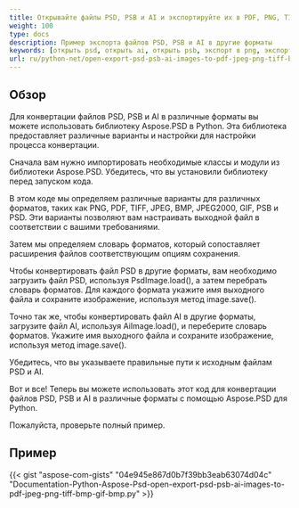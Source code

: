 ```yaml
---
title: Открывайте файлы PSD, PSB и AI и экспортируйте их в PDF, PNG, TIFF, GIF, BMP, JPEG
weight: 100
type: docs
description: Пример экспорта файлов PSD, PSB и AI в другие форматы
keywords: [открыть psd, открыть ai, открыть psb, экспорт в png, экспорт в pdf, экспорт в jpeg, экспорт в tiff, psd api, python, образец кода]
url: ru/python-net/open-export-psd-psb-ai-images-to-pdf-jpeg-png-tiff-bmp-gif-bmp/
---
```


## **Обзор**
Для конвертации файлов PSD, PSB и AI в различные форматы вы можете использовать библиотеку Aspose.PSD в Python. Эта библиотека предоставляет различные варианты и настройки для настройки процесса конвертации.

Сначала вам нужно импортировать необходимые классы и модули из библиотеки Aspose.PSD. Убедитесь, что вы установили библиотеку перед запуском кода.

В этом коде мы определяем различные варианты для различных форматов, таких как PNG, PDF, TIFF, JPEG, BMP, JPEG2000, GIF, PSB и PSD. Эти варианты позволяют вам настраивать выходной файл в соответствии с вашими требованиями.

Затем мы определяем словарь форматов, который сопоставляет расширения файлов соответствующим опциям сохранения.

Чтобы конвертировать файл PSD в другие форматы, вам необходимо загрузить файл PSD, используя PsdImage.load(), а затем перебрать словарь форматов. Для каждого формата укажите имя выходного файла и сохраните изображение, используя метод image.save().

Точно так же, чтобы конвертировать файл AI в другие форматы, загрузите файл AI, используя AiImage.load(), и переберите словарь форматов. Укажите имя выходного файла и сохраните изображение, используя метод image.save().

Убедитесь, что вы указываете правильные пути к исходным файлам PSD и AI.

Вот и все! Теперь вы можете использовать этот код для конвертации файлов PSD, PSB и AI в различные форматы с помощью Aspose.PSD для Python.

Пожалуйста, проверьте полный пример.

## **Пример**
{{< gist "aspose-com-gists" "04e945e867d0b7f39bb3eab63074d04c" "Documentation-Python-Aspose-Psd-open-export-psd-psb-ai-images-to-pdf-jpeg-png-tiff-bmp-gif-bmp.py" >}}
